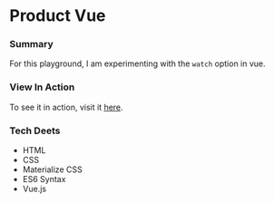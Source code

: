 # Product Vue

### Summary
For this playground, I am experimenting with the `watch` option in vue.

### View In Action
To see it in action, visit it [here](https://yxnely.github.io/vue-playground/productVue/Product.html).

### Tech Deets
* HTML
* CSS
* Materialize CSS
* ES6 Syntax
* Vue.js